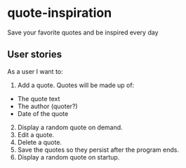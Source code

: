 # quote-inspiration
Save your favorite quotes and be inspired every day

## User stories
As a user I want to:
1. Add a quote. Quotes will be made up of:
  - The quote text
  - The author (quoter?)
  - Date of the quote
2. Display a random quote on demand.
3. Edit a quote.
4. Delete a quote.
5. Save the quotes so they persist after the program ends.
6. Display a random quote on startup.
